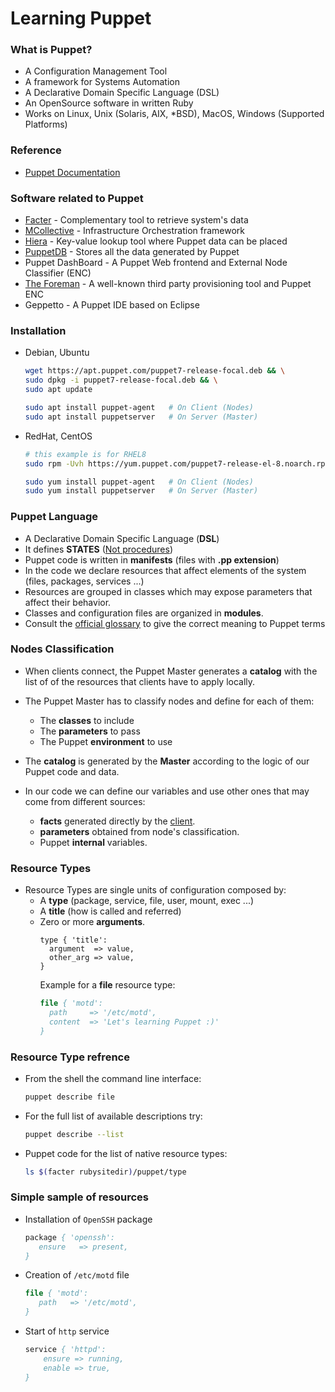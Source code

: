 # Learning Puppet


### What is Puppet?

- A Configuration Management Tool
- A framework for Systems Automation
- A Declarative Domain Specific Language (DSL)
- An OpenSource software in written Ruby
- Works on Linux, Unix (Solaris, AIX, *BSD), MacOS, Windows (Supported Platforms)

### Reference

- [Puppet Documentation](https://puppet.com/docs/)

### Software related to Puppet

- [Facter](https://puppet.com/docs/puppet/7/facter.html) - Complementary tool to retrieve system's data
- [MCollective](https://forge.puppet.com/modules/puppet/mcollective) - Infrastructure Orchestration framework
- [Hiera](https://github.com/puppetlabs/docs-archive/tree/main/hiera/1) - Key-value lookup tool where Puppet data can be placed
- [PuppetDB](https://puppet.com/docs/puppetdb/6/overview.html) - Stores all the data generated by Puppet
- Puppet DashBoard - A Puppet Web frontend and External Node Classifier (ENC)
- [The Foreman](https://theforeman.org/) - A well-known third party provisioning tool and Puppet ENC
- Geppetto - A Puppet IDE based on Eclipse

### Installation

- Debian, Ubuntu
    ```sh
    wget https://apt.puppet.com/puppet7-release-focal.deb && \
    sudo dpkg -i puppet7-release-focal.deb && \
    sudo apt update
    ```
    ```sh
    sudo apt install puppet-agent   # On Client (Nodes)
    sudo apt install puppetserver   # On Server (Master)
    ```


- RedHat, CentOS
    ```sh
    # this example is for RHEL8
    sudo rpm -Uvh https://yum.puppet.com/puppet7-release-el-8.noarch.rpm
    ```
    ```sh
    sudo yum install puppet-agent   # On Client (Nodes)
    sudo yum install puppetserver   # On Server (Master)
    ```
### Puppet Language
- A Declarative Domain Specific Language (**DSL**)
- It defines **STATES** (<ins>Not procedures</ins>)
- Puppet code is written in **manifests** (files with **.pp extension**)
- In the code we declare resources that affect elements of the system (files, packages, services ...)
- Resources are grouped in classes which may expose parameters that affect their behavior.
- Classes and configuration files are organized in **modules**.
- Consult the [official glossary](https://puppet.com/docs/puppet/7/glossary.html) to give the correct meaning to Puppet terms

### Nodes Classification

- When clients connect, the Puppet Master generates a **catalog** with the list of of the resources that clients have to apply locally.

- The Puppet Master has to classify nodes and define for each of them:
  - The **classes** to include
  - The **parameters** to pass
  - The Puppet **environment** to use

- The **catalog** is generated by the **Master** according to the logic of our Puppet code and data.
- In our code we can define our variables and use other ones that may come from different sources:
  - **facts** generated directly by the <ins>client</ins>.
  - **parameters** obtained from node's classification.
  - Puppet **internal** variables.

### Resource Types
- Resource Types are single units of configuration composed by:
  - A **type** (package, service, file, user, mount, exec ...)
  - A **title** (how is called and referred)
  - Zero or more **arguments**.
    ```
    type { 'title':
      argument  => value,
      other_arg => value,
    }
    ```
    Example for a **file** resource type:
    ```pp
    file { 'motd':
      path     => '/etc/motd',
      content  => 'Let's learning Puppet :)'
    }
    ```

### Resource Type refrence
- From the shell the command line interface:
    ```sh
    puppet describe file
    ```
- For the full list of available descriptions try:
    ```sh
    puppet describe --list
    ```
- Puppet code for the list of native resource types:
    ```sh
    ls $(facter rubysitedir)/puppet/type
    ```
### Simple sample of resources
- Installation of `OpenSSH` package
  ```pp
  package { 'openssh':
     ensure   => present,
  }
  ```
- Creation of `/etc/motd` file
  ```pp
  file { 'motd':
     path   => '/etc/motd',
  }
  ```
- Start of `http` service
  ```pp
  service { 'httpd':
      ensure => running,
      enable => true,
  }
  ```
